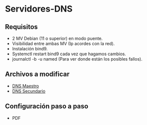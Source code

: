 # Servidores-DNS

## Requisitos

 * 2 MV Debian (11 o superior) en modo puente.
 * Visibilidad entre ambas MV (Ip acordes con la red).
 * Instalación bind9.
 * Systemctl restart bind9 cada vez que hagamos cambios.
 * journalctl -b -u named (Para ver donde están los posibles fallos).

 ## Archivos a modificar

 * [DNS Maestro](https://github.com/juanASIR/Servidores-DNS/tree/main/DNS%20Maestro)
 * [DNS Secundario](https://github.com/juanASIR/Servidores-DNS/tree/main/DNS%20Secundario)

 ## Configuración paso a paso

 * PDF

